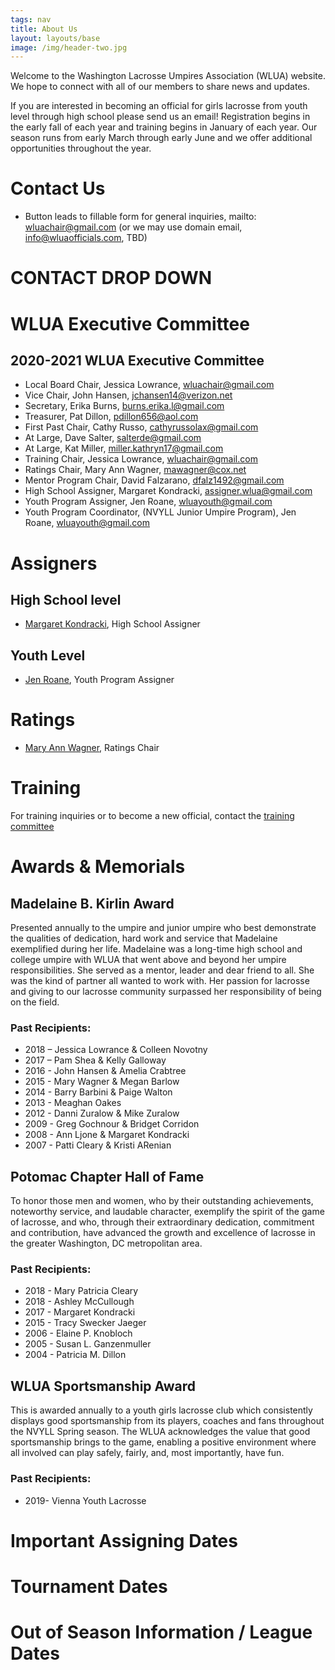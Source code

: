 ```yaml
---
tags: nav
title: About Us
layout: layouts/base
image: /img/header-two.jpg
---
```

Welcome to the Washington Lacrosse Umpires Association (WLUA) website. We hope to connect with all of our members to share news and updates.

If you are interested in becoming an official for girls lacrosse from youth level through high school please send us an email! Registration begins in the early fall of each year and training begins in January of each year. Our season runs from early March through early June and we offer additional opportunities throughout the year.

# Contact Us 

-  Button leads to fillable form for general inquiries, mailto: wluachair@gmail.com (or we may use domain email, info@wluaofficials.com, TBD)

# CONTACT DROP DOWN

# WLUA Executive Committee 

## 2020-2021 WLUA Executive Committee

- Local Board Chair, Jessica Lowrance, [wluachair@gmail.com](mailto:wluachair@gmail.com) 
- Vice Chair, John Hansen, [jchansen14@verizon.net](mailto:jchansen14@verizon.net) 
- Secretary, Erika Burns, [burns.erika.l@gmail.com](mailto:burns.erika.l@gmail.com) 
- Treasurer, Pat Dillon,  [pdillon656@aol.com](mailto:pdillon656@aol.com) 
- First Past Chair, Cathy Russo, [cathyrussolax@gmail.com](cathyrussolax@gmail.com) 
- At Large, Dave Salter, [salterde@gmail.com](mailto:salterde@gmail.com) 
- At Large, Kat Miller, [miller.kathryn17@gmail.com](mailto:miller.kathryn17@gmail.com) 
- Training Chair, Jessica Lowrance, [wluachair@gmail.com](mailto:wluachair@gmail.com) 
- Ratings Chair, Mary Ann Wagner, [mawagner@cox.net](mawagner@cox.net) 
- Mentor Program Chair, David Falzarano, [dfalz1492@gmail.com](mailto:dfalz1492@gmail.com)
- High School Assigner, Margaret Kondracki, [assigner.wlua@gmail.com](mailto:assigner.wlua@gmail.com) 
- Youth Program Assigner, Jen Roane, [wluayouth@gmail.com](mailto:wluayouth@gmail.com)
- Youth Program Coordinator, (NVYLL Junior Umpire Program), Jen Roane, [wluayouth@gmail.com](mailto:wluayouth@gmail.com)  

# Assigners

## High School level
- [Margaret Kondracki](mailto:assigner.wlua@gmail.com), High School Assigner 
## Youth Level 
- [Jen Roane](mailto:wluayouth@gmail.com), Youth Program Assigner 

# Ratings
 - [Mary Ann Wagner](mailto:mawagner@cox.net), Ratings Chair 

# Training 

For training inquiries or to become a new official, contact the [training committee](mailto:wluatrainings@gmail.com)

# Awards & Memorials 

## Madelaine B. Kirlin Award

Presented annually to the umpire and junior umpire who best demonstrate the qualities of dedication, hard work and service that Madelaine exemplified during her life. Madelaine was a long-time high school and college umpire with WLUA that went above and beyond her umpire responsibilities. She served as a mentor, leader and dear friend to all. She was the kind of partner all wanted to work with. Her passion for lacrosse and giving to our lacrosse community surpassed her responsibility of being on the field. 

### Past Recipients:


- 2018 – Jessica Lowrance & Colleen Novotny
- 2017 – Pam Shea & Kelly Galloway
- 2016 - John Hansen & Amelia Crabtree
- 2015 - Mary Wagner & Megan Barlow
- 2014 - Barry Barbini & Paige Walton
- 2013 - Meaghan Oakes
- 2012 -  Danni Zuralow & Mike Zuralow
- 2009 -  Greg Gochnour & Bridget Corridon
- 2008 - Ann Ljone & Margaret Kondracki
- 2007 -  Patti Cleary & Kristi ARenian
 
## Potomac Chapter Hall of Fame

To honor those men and women, who by their outstanding achievements, noteworthy service, and laudable character, exemplify the spirit of the game of lacrosse, and who, through their extraordinary dedication, commitment and contribution, have advanced the growth and excellence of lacrosse in the greater Washington, DC metropolitan area.

### Past Recipients:

- 2018 - Mary Patricia Cleary
- 2018 - Ashley McCullough
- 2017 - Margaret Kondracki
- 2015 - Tracy Swecker Jaeger
- 2006 - Elaine P. Knobloch
- 2005 - Susan L. Ganzenmuller
- 2004 - Patricia M. Dillon

## WLUA Sportsmanship Award

This is awarded annually to a youth girls lacrosse club which consistently displays good sportsmanship from its players, coaches and fans throughout the NVYLL Spring season. The WLUA acknowledges the value that good sportsmanship brings to the game, enabling a positive environment where all involved can play safely, fairly,  and, most importantly, have fun. 

### Past Recipients:

- 2019- Vienna Youth Lacrosse

# Important Assigning Dates

# Tournament Dates

# Out of Season Information / League Dates